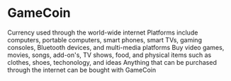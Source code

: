 # GameCoin
Currency used through the world-wide internet
Platforms include computers, portable computers, smart phones, smart TVs, gaming consoles, Bluetooth devices, and multi-media platforms
Buy video games, movies, songs, add-on's, TV shows, food, and physical items such as clothes, shoes, techonology, and ideas
Anything that can be purchased through the internet can be bought with GameCoin
